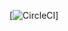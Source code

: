 [![CircleCI](https://circleci.com/gh/krishishah/0xygen-Relay/tree/master.svg?style=svg&circle-token=49b2dfbb33fe121a48d0350da22382561af5d17f)]
